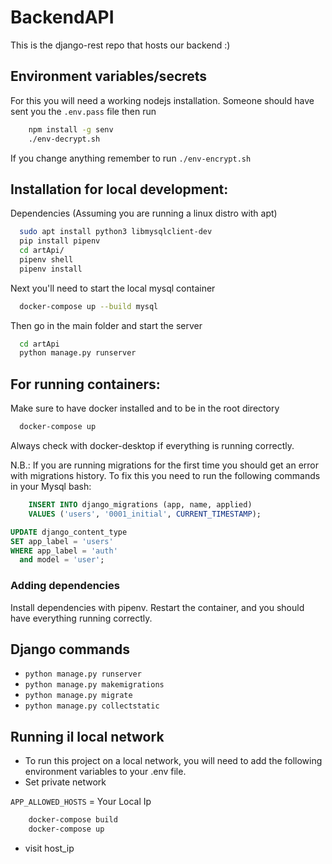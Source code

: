 # BackendAPI

This is the django-rest repo that hosts our backend :)

## Environment variables/secrets

For this you will need a working nodejs installation. Someone should have sent you the `.env.pass` file then run

```bash
    npm install -g senv 
    ./env-decrypt.sh 
```

If you change anything remember to run `./env-encrypt.sh`

## Installation for local development:

Dependencies (Assuming you are running a linux distro with apt)

```bash
  sudo apt install python3 libmysqlclient-dev
  pip install pipenv
  cd artApi/
  pipenv shell
  pipenv install
```

Next you'll need to start the local mysql container

```bash
  docker-compose up --build mysql
```

Then go in the main folder and start the server

```bash
  cd artApi
  python manage.py runserver
```

## For running containers:

Make sure to have docker installed and to be in the root directory

```bash
  docker-compose up
```

Always check with docker-desktop if everything is running correctly.

N.B.: If you are running migrations for the first time you should get an error with migrations history.
To fix this you need to run the following commands in your Mysql bash:

```sql
    INSERT INTO django_migrations (app, name, applied)
    VALUES ('users', '0001_initial', CURRENT_TIMESTAMP);

UPDATE django_content_type
SET app_label = 'users'
WHERE app_label = 'auth'
  and model = 'user';
```

### Adding dependencies

Install dependencies with pipenv. Restart the container, and you should have everything running correctly.

## Django commands

* `python manage.py runserver`
* `python manage.py makemigrations`
* `python manage.py migrate`
* `python manage.py collectstatic`

## Running il local network

- To run this project on a local network, you will need to add the following environment variables to your .env file.
- Set private network

`APP_ALLOWED_HOSTS` = Your Local Ip

```bash
    docker-compose build
    docker-compose up
```

- visit host_ip
